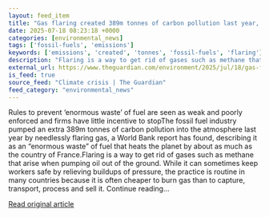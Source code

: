 ```yaml
---
layout: feed_item
title: "Gas flaring created 389m tonnes of carbon pollution last year, report finds"
date: 2025-07-18 08:23:18 +0000
categories: [environmental_news]
tags: ['fossil-fuels', 'emissions']
keywords: ['emissions', 'created', 'tonnes', 'fossil-fuels', 'flaring']
description: "Flaring is a way to get rid of gases such as methane that arise when pumping oil out of the ground"
external_url: https://www.theguardian.com/environment/2025/jul/18/gas-flaring-created-389m-tonnes-carbon-pollution-last-year-report
is_feed: true
source_feed: "Climate crisis | The Guardian"
feed_category: "environmental_news"
---
```


Rules to prevent ‘enormous waste’ of fuel are seen as weak and poorly enforced and firms have little incentive to stopThe fossil fuel industry pumped an extra 389m tonnes of carbon pollution into the atmosphere last year by needlessly flaring gas, a World Bank report has found, describing it as an “enormous waste” of fuel that heats the planet by about as much as the country of France.Flaring is a way to get rid of gases such as methane that arise when pumping oil out of the ground. While it can sometimes keep workers safe by relieving buildups of pressure, the practice is routine in many countries because it is often cheaper to burn gas than to capture, transport, process and sell it. Continue reading...

[Read original article](https://www.theguardian.com/environment/2025/jul/18/gas-flaring-created-389m-tonnes-carbon-pollution-last-year-report)
